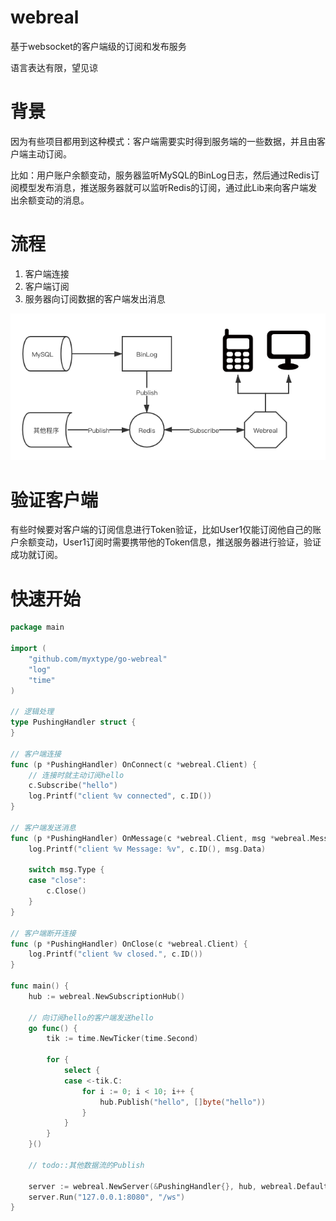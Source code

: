 # webreal

基于websocket的客户端级的订阅和发布服务

语言表达有限，望见谅

# 背景

因为有些项目都用到这种模式：客户端需要实时得到服务端的一些数据，并且由客户端主动订阅。

比如：用户账户余额变动，服务器监听MySQL的BinLog日志，然后通过Redis订阅模型发布消息，推送服务器就可以监听Redis的订阅，通过此Lib来向客户端发出余额变动的消息。

# 流程

1. 客户端连接
2. 客户端订阅
3. 服务器向订阅数据的客户端发出消息

![流程图.png](process.png)

# 验证客户端

有些时候要对客户端的订阅信息进行Token验证，比如User1仅能订阅他自己的账户余额变动，User1订阅时需要携带他的Token信息，推送服务器进行验证，验证成功就订阅。

# 快速开始

```go
package main

import (
	"github.com/myxtype/go-webreal"
	"log"
	"time"
)

// 逻辑处理
type PushingHandler struct {
}

// 客户端连接
func (p *PushingHandler) OnConnect(c *webreal.Client) {
	// 连接时就主动订阅hello
	c.Subscribe("hello")
	log.Printf("client %v connected", c.ID())
}

// 客户端发送消息
func (p *PushingHandler) OnMessage(c *webreal.Client, msg *webreal.Message) {
	log.Printf("client %v Message: %v", c.ID(), msg.Data)

	switch msg.Type {
	case "close":
		c.Close()
	}
}

// 客户端断开连接
func (p *PushingHandler) OnClose(c *webreal.Client) {
	log.Printf("client %v closed.", c.ID())
}

func main() {
	hub := webreal.NewSubscriptionHub()

	// 向订阅hello的客户端发送hello
	go func() {
		tik := time.NewTicker(time.Second)

		for {
			select {
			case <-tik.C:
				for i := 0; i < 10; i++ {
					hub.Publish("hello", []byte("hello"))
				}
			}
		}
	}()

	// todo::其他数据流的Publish

	server := webreal.NewServer(&PushingHandler{}, hub, webreal.DefaultConfig())
	server.Run("127.0.0.1:8080", "/ws")
}
```
